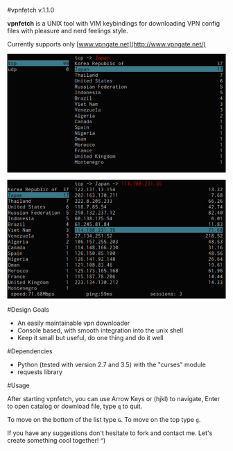 #vpnfetch v.1.1.0

**vpnfetch** is a UNIX tool with VIM keybindings for downloading 
VPN config files with pleasure and nerd feelings style.

Currently supports only [www.vpngate.net](http://www.vpngate.net/)

![](/vpn-fetch/images/screen1.png)

![](/vpn-fetch/images/screen2.png)

#Design Goals

  * An easily maintainable vpn downloader
  * Console based, with smooth integration into the unix shell
  * Keep it small but useful, do one thing and do it well

#Dependencies

  * Python (tested with version 2.7 and 3.5) with the "curses" module
  * requests library

#Usage

After starting vpnfetch, you can use Arrow Keys or (hjkl) to navigate,
Enter to open catalog or download file, type `q` to quit. 

To move on the bottom of the list type `G`. To move on the top type `g`. 

If you have any suggestions don't hesitate to fork and contact me. 
Let's create something cool together! ^)

